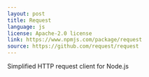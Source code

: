```yaml
---
layout: post
title: Request
language: js
license: Apache-2.0 license
link: https://www.npmjs.com/package/request
source: https://github.com/request/request
---
```


Simplified HTTP request client for Node.js
